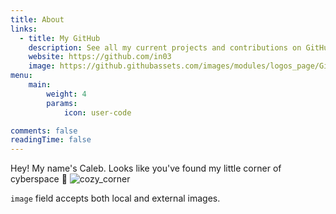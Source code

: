 ```yaml
---
title: About
links:
  - title: My GitHub
    description: See all my current projects and contributions on GitHub
    website: https://github.com/in03
    image: https://github.githubassets.com/images/modules/logos_page/GitHub-Mark.png
menu:
    main: 
        weight: 4
        params:
            icon: user-code

comments: false
readingTime: false
---
```


Hey! My name's Caleb. Looks like you've found my little corner of cyberspace 💫
![cozy_corner](cozy_corner.jpg)

`image` field accepts both local and external images.
